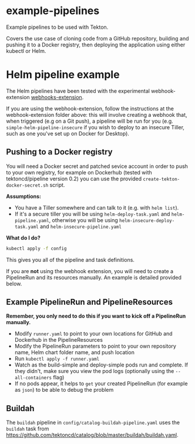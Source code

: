 # example-pipelines

Example pipelines to be used with Tekton.

Covers the use case of cloning code from a GitHub repository, building and pushing it to a Docker registry, then deploying the application using either kubectl or Helm.

# Helm pipeline example

The Helm pipelines have been tested with the experimental webhook-extension [webhooks-extension](https://github.com/tektoncd/experimental/tree/master/webhooks-extension).

If you are using the webhook-extension, follow the instructions at the webhook-extension folder above: this will involve creating a webhook that, when triggered (e.g on a Git push), a 
pipeline will be run for you (e.g. `simple-helm-pipeline-insecure` if you wish to deploy to an insecure Tiller, such as one you've set up on Docker for Desktop).

## Pushing to a Docker registry

You will need a Docker secret and patched sevice account in order to push to your own registry, for example on Dockerhub (tested with tektoncd/pipeline version 0.2) you can use the provided `create-tekton-docker-secret.sh` script.

__Assumptions:__

- You have a Tiller somewhere and can talk to it (e.g. with `helm list`).
- If it's a secure tiller you will be using `helm-deploy-task.yaml` and `helm-pipeline.yaml`, otherwise you will be using `helm-insecure-deploy-task.yaml` and `helm-insecure-pipeline.yaml`

__What do I do?__

```bash
kubectl apply -f config
```

This gives you all of the pipeline and task definitions.

If you are **not** using the webhook extension, you will need to create a PipelineRun and its resources manually. An example is detailed provided below.

## Example PipelineRun and PipelineResources

__Remember, you only need to do this if you want to kick off a PipelineRun manually.__

- Modify `runner.yaml` to point to your own locations for GitHub and Dockerhub in the PipelineResources
- Modify the PipelineRun parameters to point to your own repository name, Helm chart folder name, and push location
- Run `kubectl apply -f runner.yaml`
- Watch as the build-simple and deploy-simple pods run and complete. If they didn't, make sure you view the pod logs (optionally using the `--all-containers` flag)
- If no pods appear, it helps to `get` your created PipelineRun (for example as `json`) to be able to debug the problem

## Buildah

The `buildah` pipeline in `config/catalog-buildah-pipeline.yaml` uses the `buildah` task from https://github.com/tektoncd/catalog/blob/master/buildah/buildah.yaml. 